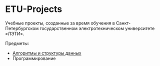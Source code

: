 # ETU-Projects
Учебные проекты, созданные за время обучения в Санкт-Петербургском государственном электротехническом университете «ЛЭТИ».

Предметы:  
- [Алгоритмы и структуры данных](https://github.com/KTerminasov/ETU-Projects/blob/main/Algorithms%20and%20data%20structures/Readme.md)
- Программирование
